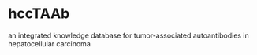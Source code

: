 # hccTAAb
an integrated knowledge database for tumor-associated autoantibodies in hepatocellular carcinoma
